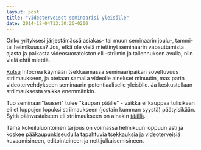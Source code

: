```yaml
---
layout: post
title: "Videoterveiset seminaarisi yleisölle"
date: 2014-12-04T13:30:26+0200
---
```


Onko yrityksesi järjestämässä asiakas- tai muun seminaarin joulu-, tammi- tai helmikuussa? Jos, etkä ole vielä miettinyt seminaarin vapauttamista ajasta ja paikasta videosuoratoiston eli -striimin ja tallennuksen avulla, niin vielä ehtii miettiä.<!--more-->

[Kutsu](http://www.infocrea.fi/yhteystiedot/) Infocrea käymään tsekkaamassa seminaaripaikan soveltuvuus striimaukseen, ja otetaan samalla videolle ainekset minuutin, max parin videotervehdykseen seminaarin potentiaaliselle yleisölle. Ja keskustellaan striimauksesta vaikka enemmänkin.

Tuo seminaari"teaseri" tulee "kaupan päälle" - vaikka ei kauppaa tulisikaan eli et loppujen lopuksi striimaukseen (jostain kumman syystä) päätyisikään. Syitä päinvastaiseen eli striimaukseen on ainakin [täällä](https://www.linkedin.com/pulse/article/20140614153249-74772--seminaarille-satoja-seuraajia-ilmaiseksi).

Tämä kokeiluluontoinen tarjous on voimassa helmikuun loppuun asti ja koskee pääkaupunkiseudulla tapahtuvia tsekkauksia ja videoterveisiä kuvaamisineen, editointeineen ja nettijulkaisemisineen. 